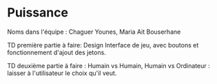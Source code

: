 # Puissance
Noms dans l'équipe : Chaguer Younes, Maria Ait Bouserhane


TD première partie à faire: Design Interface de jeu, avec boutons et fonctionnement d'ajout des jetons.


TD deuxième partie à faire : Humain vs Humain, Humain vs Ordinateur : laisser à l'utilisateur le choix qu'il veut.


